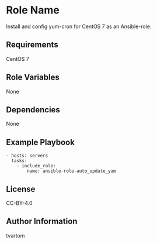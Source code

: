 Role Name
=========

Install and config yum-cron for CentOS 7 as an Ansible-role.

Requirements
------------

CentOS 7

Role Variables
--------------

None

Dependencies
------------

None

Example Playbook
----------------

    - hosts: servers
      tasks:
        - include_role:
            name: ansible-role-auto_update_yum

License
-------

CC-BY-4.0

Author Information
------------------

tvartom
